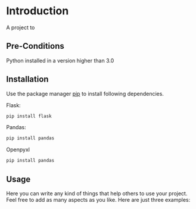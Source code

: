 # Introduction

A project to

## Pre-Conditions

Python installed in a version higher than 3.0

## Installation

Use the package manager [pip](https://pip.pypa.io/en/stable/) to install following dependencies.

Flask:
```bash
pip install flask
```
Pandas:
```bash
pip install pandas
```
Openpyxl
```bash
pip install pandas
```

## Usage

Here you can write any kind of things that help others to use your project. Feel free to add as many aspects as you like. Here are just three examples:
